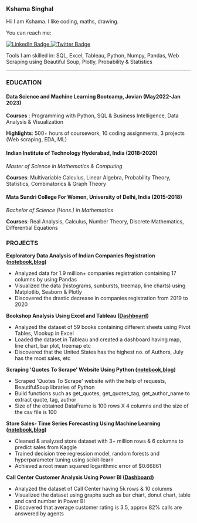 ### Kshama Singhal
<!--
**kshama234/kshama234** is a ✨ _special_ ✨ repository because its `README.md` (this file) appears on your GitHub profile.

Here are some ideas to get you started:

- 🔭 I’m currently working on ...
- 🌱 I’m currently learning ...
- 👯 I’m looking to collaborate on ...
- 🤔 I’m looking for help with ...
- 💬 Ask me about ...
- 📫 How to reach me: ...
- 😄 Pronouns: ...
- ⚡ Fun fact: ...
-->
Hii I am Kshama.
I like coding, maths, drawing.

You can reach me:
<div id="badges">
  <a href="https://www.linkedin.com/in/singhalkshama4343/">
    <img src="https://img.shields.io/badge/LinkedIn-blue?style=for-the-badge&logo=linkedin&logoColor=white" alt="LinkedIn Badge"/>
  </a>
  <a href="https://medium.com/@kshamasinghal">
    <img src="https://img.shields.io/badge/Medium-black?style=for-the-badge&logo=medium&logoColor=white" alt="Twitter Badge"/>
  </a>
</div>

Tools I am skilled in: SQL, Excel, Tableau, Python, Numpy, Pandas, Web Scraping using Beautiful Soup, Plotly, Probability & Statistics

---------------------------------------------------------------------------------------------------------------------------------------

### **EDUCATION**

#### **Data Science and Machine Learning Bootcamp, Jovian**                                                                                          (May2022-Jan 2023)                                                                                                                              
**Courses** :  Programming with Python, SQL & Business Intelligence, Data Analysis & Visualization

**Highlights**: 500+ hours of coursework, 10 coding assignments, 3 projects (Web scraping, EDA, ML)

#### **Indian Institute of Technology Hyderabad, India**                                                                                                    (2018-2020)
*Master of Science in Mathematics & Computing*

**Courses**: Multivariable Calculus, Linear Algebra, Probability Theory, Statistics, Combinatorics & Graph Theory

#### **Mata Sundri College For Women, University of Delhi, India**                                                                                          (2015-2018)
*Bachelor of Science (Hons.) in Mathematics*

**Courses**: Real Analysis, Calculus, Number Theory, Discrete Mathematics, Differential Equations
 
### **PROJECTS**

**Exploratory Data Analysis of Indian Companies Registration ([notebook](https://jovian.ai/singhalkshama4343/exploratory-data-analysis-project),[blog](https://blog.jovian.ai/exploratory-data-analysis-of-indian-companies-registration-a7f042a676ca))**
<ul>
<li>Analyzed data for 1.9 million+ companies registration containing 17 columns by using Pandas</li>
<li>Visualized the data (histograms, sunbursts, treemap, line charts) using Matplotlib, Seaborn & Plotly</li>
<li>Discovered the drastic decrease in companies registration from 2019 to 2020</li>
</ul> 

**Bookshop Analysis Using Excel and Tableau ([Dashboard](https://public.tableau.com/app/profile/kshama.singhal/viz/BookShop_16578010432460/Dashboard1))**
<ul><li>Analyzed the dataset of 59 books containing different sheets using Pivot Tables, Vlookup in Excel</li>
<li>Loaded the dataset in Tableau and created a dashboard having map, line chart, bar plot, treemap etc</li> 
<li>Discovered that the United States has the highest no. of Authors, July  has the most sales, etc</li>
</ul>

**Scraping 'Quotes To Scrape' Website Using Python ([notebook](https://jovian.ai/singhalkshama4343/web-scraping-project),[blog](https://medium.com/jovianml/scraping-quotes-to-scrape-website-using-python-c8a616b2))**
<ul>
<li>Scraped 'Quotes To Scrape' website with the help of requests, BeautifulSoup libraries of Python</li>
<li>Build functions such as get_quotes, get_quotes_tag, get_author_name to extract quote, tag, author</li>
<li>Size of the obtained DataFrame is 100 rows X 4 columns and the size of the csv file is 100</li>
</ul> 

**Store Sales- Time Series Forecasting Using Machine Learning ([notebook](https://jovian.ai/singhalkshama4343/project3),[blog](https://medium.com/jovianml/store-sales-time-series-forecasting-using-machine-learning-90ecc58c43e4))**
<ul>
<li>Cleaned & analyzed store dataset with 3+ million rows & 6 columns to predict sales from Kaggle</li>
<li>Trained decision tree regression model, random forests and hyperparameter tuning using scikit-learn</li>
<li>Achieved a root mean squared logarithmic error of $0.66861</li>
 </ul>
 
 **Call Center Customer Analysis Using Power BI ([Dashboard](https://github.com/kshama234/Call-Center-Customer-Analysis-Using-Power-BI))**
<ul><li>Analyzed the dataset of Call Center having 5k rows & 10 columns </li>
<li>Visualized the dataset using graphs such as bar chart, donut chart, table and card number in Power BI</li> 
<li>Discovered that average customer rating is 3.5, approx 82% calls are answered by agents</li>
</ul>

